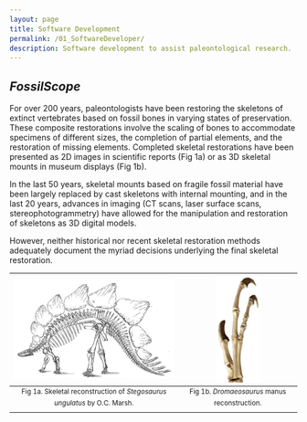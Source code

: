 ```yaml
---
layout: page
title: Software Development
permalink: /01_SoftwareDeveloper/
description: Software development to assist paleontological research.
---
```


## *FossilScope*

For over 200 years, paleontologists have been restoring the skeletons of extinct vertebrates based on fossil bones in varying states of preservation. These composite restorations involve the scaling of bones to accommodate specimens of different sizes, the completion of partial elements, and the restoration of missing elements. Completed skeletal restorations have been presented as 2D images in scientific reports (Fig 1a) or as 3D skeletal mounts in museum displays (Fig 1b). 

In the last 50 years, skeletal mounts based on fragile fossil material have been largely replaced by cast skeletons with internal mounting, and in the last 20 years, advances in imaging (CT scans, laser surface scans, stereophotogrammetry) have allowed for the manipulation and restoration of skeletons as 3D digital models. 

However, neither historical nor recent skeletal restoration methods adequately document the myriad decisions underlying the final skeletal restoration.

| <img src="/assets/Marsh_Stegosaurus.png" alt="Skeletal reconstruction of Stegosaurus ungulatus by O.C. Marsh." width=380px> | <img src="/assets/Dromaeosaurus_Manus.png" alt="Dromaeosaurus manus reconstruction." width=80px> |
|:--:|:--:|
| <sup> Fig 1a. Skeletal reconstruction of *Stegosaurus ungulatus* by O.C. Marsh. </sup> | <sup> Fig 1b. *Dromaeosaurus* manus reconstruction. </sup> |


